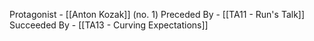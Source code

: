 Protagonist - [[Anton Kozak]] (no. 1)
Preceded By - [[TA11 - Run's Talk]]
Succeeded By - [[TA13 - Curving Expectations]]